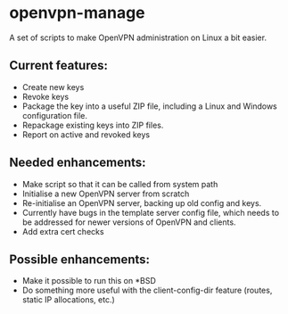 # openvpn-manage
A set of scripts to make OpenVPN administration on Linux a bit easier.

## Current features:

* Create new keys
* Revoke keys
* Package the key into a useful ZIP file, including a Linux and Windows configuration file.
* Repackage existing keys into ZIP files.
* Report on active and revoked keys 

## Needed enhancements:

* Make script so that it can be called from system path
* Initialise a new OpenVPN server from scratch
* Re-initialise an OpenVPN server, backing up old config and keys.
* Currently have bugs in the template server config file, which needs to be addressed for newer versions of OpenVPN and clients.
* Add extra cert checks

## Possible enhancements:

* Make it possible to run this on *BSD
* Do something more useful with the client-config-dir feature (routes, static IP allocations, etc.)

